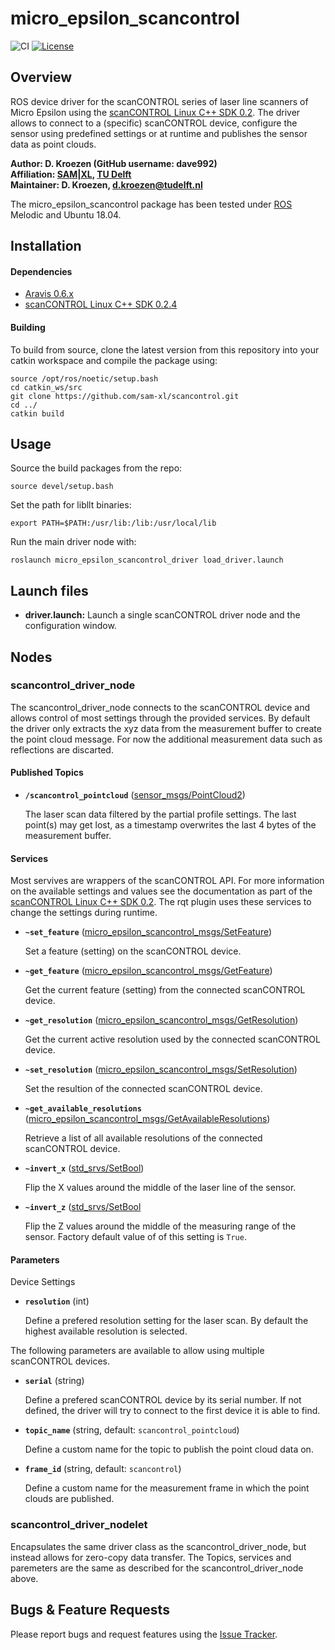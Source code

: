 # micro_epsilon_scancontrol
![CI](https://github.com/sam-xl/scancontrol/workflows/CI/badge.svg) [![License](https://img.shields.io/badge/License-Apache%202.0-blue.svg)](https://opensource.org/licenses/Apache-2.0)

## Overview

ROS device driver for the scanCONTROL series of laser line scanners of Micro Epsilon using the [scanCONTROL Linux C++ SDK 0.2]. The driver allows to connect to a (specific) scanCONTROL device, configure the sensor using predefined settings or at runtime and publishes the sensor data as point clouds. 

**Author: D. Kroezen (GitHub username: dave992)<br />
Affiliation: [SAM|XL](https://samxl.com/), [TU Delft](https://tudelft.nl/)<br />
Maintainer: D. Kroezen, d.kroezen@tudelft.nl**

The micro_epsilon_scancontrol package has been tested under [ROS] Melodic and Ubuntu 18.04. 

## Installation

#### Dependencies

- [Aravis 0.6.x](https://github.com/AravisProject/aravis)
- [scanCONTROL Linux C++ SDK 0.2.4](https://www.micro-epsilon.com/2D_3D/laser-scanner/Software/downloads/) 

<!-- Note: Optional scripts to (un)install the dependencies can be found [here](). [Password required] -->

<!-- # Micro Epsilon scanCONTROL ROS Driver

## Installation instructions 
### NOTE: Installation files are not included in this repository! 
Install dependencies:
`sudo apt install checkinstall` 

Move to api folder:
`cd micro_espilon_scancontrol_api/`

Run the install script and follow the instructions in the command window:
`sudo bash install.sh`

## Uninstal instructions
### NOTE: Uninstallation files are not included in this repository! 
Move to the api folder:
`cd micro_espilon_scancontrol_api/`

Run the uninstall script and follow the instruction in the command window:
`sudo bash uninstall.sh` -->

#### Building

To build from source, clone the latest version from this repository into your catkin workspace and compile the package using:
	
	source /opt/ros/noetic/setup.bash
	cd catkin_ws/src
	git clone https://github.com/sam-xl/scancontrol.git
	cd ../
	catkin build


<!-- ### Unit Tests

Run the unit tests with

	catkin_make run_tests_ros_package_template
 -->

## Usage

Source the build packages from the repo:

    source devel/setup.bash

Set the path for libllt binaries:

    export PATH=$PATH:/usr/lib:/lib:/usr/local/lib

Run the main driver node with:

	roslaunch micro_epsilon_scancontrol_driver load_driver.launch

<!-- ## Config files

* **partial_profile.yaml** Configure custom partial profile settings at start-up. The default values only extract the xyz values from the measurement buffer. Adjust at your own risk! 
	- start_point: 
	- start_point_data: 
	- point_count - Number of data points, defaults to -1 (Inherit from resolution)
	- data_width:  -->

## Launch files

* **driver.launch:** Launch a single scanCONTROL driver node and the configuration window. 
<!-- 
     Arguments

     - **`show_rqt_plugin`** Display the rqt plugin to reconfigure the sensor on start-up. Default: `true`. -->

## Nodes

### scancontrol_driver_node

The scancontrol_driver_node connects to the scanCONTROL device and allows control of most settings through the provided services. By default the driver only extracts the xyz data from the measurement buffer to create the point cloud message. For now the additional measurement data such as reflections are discarted. 

#### Published Topics

* **`/scancontrol_pointcloud`** ([sensor_msgs/PointCloud2])

	The laser scan data filtered by the partial profile settings. The last point(s) may get lost, as a timestamp overwrites the last 4 bytes of the measurement buffer.


#### Services
Most servives are wrappers of the scanCONTROL API. For more information on the available settings and values see the documentation as part of the [scanCONTROL Linux C++ SDK 0.2](https://www.micro-epsilon.com/2D_3D/laser-scanner/Software/downloads/). The rqt plugin uses these services to change the settings during runtime. 

* **`~set_feature`** ([micro_epsilon_scancontrol_msgs/SetFeature])

	Set a feature (setting) on the scanCONTROL device. 


* **`~get_feature`** ([micro_epsilon_scancontrol_msgs/GetFeature])

	Get the current feature (setting) from the connected scanCONTROL device. 

* **`~get_resolution`** ([micro_epsilon_scancontrol_msgs/GetResolution])

	Get the current active resolution used by the connected scanCONTROL device.

* **`~set_resolution`** ([micro_epsilon_scancontrol_msgs/SetResolution])

	Set the resultion of the connected scanCONTROL device.

* **`~get_available_resolutions`** ([micro_epsilon_scancontrol_msgs/GetAvailableResolutions])

	Retrieve a list of all available resolutions of the connected scanCONTROL device. 

* **`~invert_x`** ([std_srvs/SetBool])

	Flip the X values around the middle of the laser line of the sensor.  

* **`~invert_z`** ([std_srvs/SetBool]

	Flip the Z values around the middle of the measuring range of the sensor. Factory default value of of this setting is `True`.

#### Parameters
Device Settings
* **`resolution`** (int)

	Define a prefered resolution setting for the laser scan. By default the highest available resolution is selected.

The following parameters are available to allow using multiple scanCONTROL devices.

* **`serial`** (string)

	Define a prefered scanCONTROL device by its serial number. If not defined, the driver will try to connect to the first device it is able to find. 

* **`topic_name`** (string, default: `scancontrol_pointcloud`)

	Define a custom name for the topic to publish the point cloud data on. 

* **`frame_id`** (string, default: `scancontrol`)

	Define a custom name for the measurement frame in which the point clouds are published.



### scancontrol_driver_nodelet

Encapsulates the same driver class as the scancontrol_driver_node, but instead allows for zero-copy data transfer. The Topics, services and paremeters are the same as described for the scancontrol_driver_node above. 


## Bugs & Feature Requests

Please report bugs and request features using the [Issue Tracker](https://github.com/sam-xl/scancontrol/issues).


[ROS]: http://www.ros.org
[scanCONTROL Linux C++ SDK 0.2]: (https://www.micro-epsilon.com/2D_3D/laser-scanner/Software/downloads/)
[sensor_msgs/PointCloud2]: http://docs.ros.org/api/sensor_msgs/html/msg/PointCloud2.html
[micro_epsilon_scancontrol_msgs/GetAvailableResolutions]: https://github.com/sam-xl/scancontrol/blob/master/micro_epsilon_scancontrol_msgs/srv/GetAvailableResolutions.srv
[micro_epsilon_scancontrol_msgs/GetFeature]: https://github.com/sam-xl/scancontrol/blob/master/micro_epsilon_scancontrol_msgs/srv/GetFeature.srv
[micro_epsilon_scancontrol_msgs/GetResolution]: https://github.com/sam-xl/scancontrol/blob/master/micro_epsilon_scancontrol_msgs/srv/GetResolution.srv
[micro_epsilon_scancontrol_msgs/SetFeature]: https://github.com/sam-xl/scancontrol/blob/master/micro_epsilon_scancontrol_msgs/srv/SetFeature.srv
[micro_epsilon_scancontrol_msgs/SetResolution]: https://github.com/sam-xl/scancontrol/blob/master/micro_epsilon_scancontrol_msgs/srv/SetResolution.srv
[std_srvs/SetBool]: http://docs.ros.org/api/std_srvs/html/srv/SetBool.html